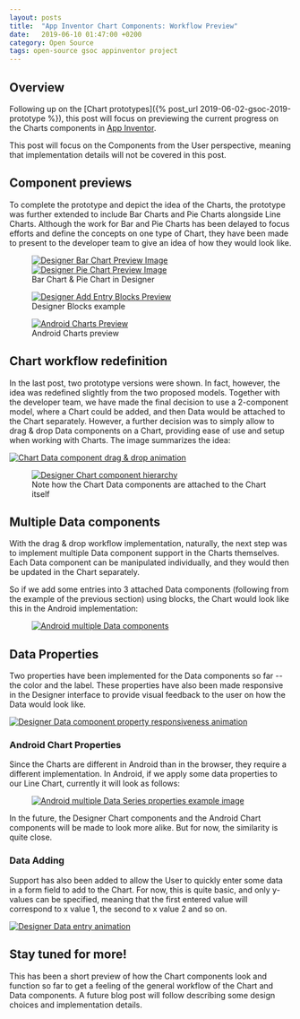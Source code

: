 ```yaml
---
layout: posts
title:  "App Inventor Chart Components: Workflow Preview"
date:   2019-06-10 01:47:00 +0200
category: Open Source
tags: open-source gsoc appinventor project
---
```


## Overview
Following up on the [Chart prototypes]({% post_url 2019-06-02-gsoc-2019-prototype %}), this post will focus on previewing the current progress
on the Charts components in [App Inventor][appinventor].

This post will focus on the Components from the User perspective, meaning that implementation details will not be covered in this post.

## Component previews
To complete the prototype and depict the idea of the Charts, the prototype was further extended to include Bar Charts and Pie Charts alongside Line Charts.
Although the work for Bar and Pie Charts has been delayed to focus efforts and define the concepts on one type of Chart, they have been made to present
to the developer team to give an idea of how they would look like.


<figure class="half">
    <a href="{{ site.baseurl }}/assets/images/posts/gsoc2019/preview/prototype/DesignerBarChartPreview.png"><img src="{{ site.baseurl }}/assets/images/posts/gsoc2019/preview/prototype/DesignerBarChartPreview.png" alt="Designer Bar Chart Preview Image"></a>
    <a href="{{ site.baseurl }}/assets/images/posts/gsoc2019/preview/prototype/DesignerPieChartPreview.png"><img src="{{ site.baseurl }}/assets/images/posts/gsoc2019/preview/prototype/DesignerPieChartPreview.png" alt="Designer Pie Chart Preview Image"></a>
    <figcaption>Bar Chart & Pie Chart in Designer</figcaption>
</figure>

<figure class="half">
  <a href="{{ site.baseurl }}/assets/images/posts/gsoc2019/preview/prototype/DesignerChartBlocks.png"><img src="{{ site.baseurl }}/assets/images/posts/gsoc2019/preview/prototype/DesignerChartBlocks.png" alt="Designer Add Entry Blocks Preview"></a>
  <figcaption>Designer Blocks example</figcaption>
</figure>

<figure class="half">
  <a href="{{ site.baseurl }}/assets/images/posts/gsoc2019/preview/prototype/AndroidChartPreview.png"><img src="{{ site.baseurl }}/assets/images/posts/gsoc2019/preview/prototype/AndroidChartPreview.png" alt="Android Charts Preview"></a>
  <figcaption>Android Charts preview</figcaption>
</figure>


## Chart workflow redefinition
In the last post, two prototype versions were shown. In fact, however, the idea was redefined slightly from the two proposed models. Together with the developer team,
we have made the final decision to use a 2-component model, where a Chart could be added, and then Data would be attached to the Chart separately. However, a further
decision was to simply allow to drag & drop Data components on a Chart, providing ease of use and setup when working with Charts. The image summarizes the idea:

<a href="{{ site.baseurl }}/assets/images/posts/gsoc2019/preview/workflow/DataDragging.gif"><img src="{{ site.baseurl }}/assets/images/posts/gsoc2019/preview/workflow/DataDragging.gif" alt="Chart Data component drag & drop animation"></a>

<figure class="half">
  <a href="{{ site.baseurl }}/assets/images/posts/gsoc2019/preview/workflow/ChartDataComponents.png"><img src="{{ site.baseurl }}/assets/images/posts/gsoc2019/preview/workflow/ChartDataComponents.png" alt="Designer Chart component hierarchy"></a>
  <figcaption>Note how the Chart Data components are attached to the Chart itself</figcaption>
</figure>

## Multiple Data components
With the drag & drop workflow implementation, naturally, the next step was to implement multiple Data component support in the Charts themselves. Each Data component can be manipulated
individually, and they would then be updated in the Chart separately.

So if we add some entries into 3 attached Data components (following from the example of the previous section) using blocks, the Chart would look like this in the Android implementation:

<figure class="half">
  <a href="{{ site.baseurl }}/assets/images/posts/gsoc2019/preview/workflow/MultipleDataSeries.png"><img src="{{ site.baseurl }}/assets/images/posts/gsoc2019/preview/workflow/MultipleDataSeries.png" alt="Android multiple Data components"></a>
</figure>


## Data Properties
Two properties have been implemented for the Data components so far -- the color and the label. These properties have also been made responsive in the Designer interface to provide
visual feedback to the user on how the Data would look like.

<a href="{{ site.baseurl }}/assets/images/posts/gsoc2019/preview/workflow/DataStylingColorLabel.gif"><img src="{{ site.baseurl }}/assets/images/posts/gsoc2019/preview/workflow/DataStylingColorLabel.gif" alt="Designer Data component property responsiveness animation"></a>

### Android Chart Properties
Since the Charts are different in Android than in the browser, they require a different implementation.
In Android, if we apply some data properties to our Line Chart, currently it will look as follows:

<figure class="half">
  <a href="{{ site.baseurl }}/assets/images/posts/gsoc2019/preview/workflow/MultipleDataSeriesBasicStyling.png"><img src="{{ site.baseurl }}/assets/images/posts/gsoc2019/preview/workflow/MultipleDataSeriesBasicStyling.png" alt="Android multiple Data Series properties example image"></a>
</figure>

In the future, the Designer Chart components and the Android Chart components will be made to look more alike. But for now, the similarity is quite close.

### Data Adding
Support has also been added to allow the User to quickly enter some data in a form field to add to the Chart. For now, this is quite basic, and only y-values can be specified,
meaning that the first entered value will correspond to x value 1, the second to x value 2 and so on.

<a href="{{ site.baseurl }}/assets/images/posts/gsoc2019/preview/workflow/DataEntryBasic.gif"><img src="{{ site.baseurl }}/assets/images/posts/gsoc2019/preview/workflow/DataEntryBasic.gif" alt="Designer Data entry animation"></a>


## Stay tuned for more!
This has been a short preview of how the Chart components look and function so far to get a feeling of the general workflow of the Chart and Data components. A future blog post will
follow describing some design choices and implementation details.

[appinventor]: https://appinventor.mit.edu/explore/